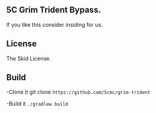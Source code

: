 ## 5C Grim Trident Bypass.
If you like this consider insiding for us.

## License
The Skid License.

## Build
-Clone it git clone `https://github.com/5cmc/grim-trident`

-Build it `./gradlew build`

